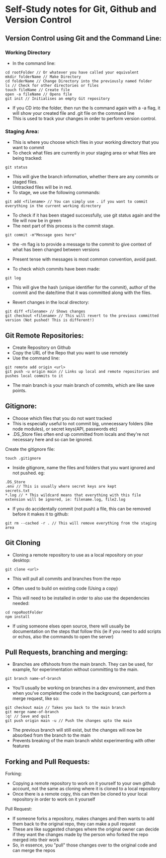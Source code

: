 # Self-Study notes for Git, Github and Version Control

## Version Control using Git and the Command Line:

### Working Directory

- In the command line:

```
cd rootFolder // Or whatever you have called your equivalent
mkdir folderName // Make Directory
cd folderName // Change Directory into the previously named folder
ls // Check for other directories or files
touch fileName // Create file
open -a fileName // Opens file
git init // Initialises an empty Git repository

```

- If you CD into the folder, then run the ls command again with a -a flag, it will show your created file and .git file on the command line
- This is used to track your changes in order to perform version control.

### Staging Area:

- This is where you choose which files in your working directory that you want to commit
- To check what files are currently in your staging area or what files are being tracked:

```
git status
```

- This will give the branch information, whether there are any commits or staged files.
- Untracked files will be in red.
- To stage, we use the following commands:

```
git add <filename> // You can simply use . if you want to commit everything in the current working directory
```

- To check if it has been staged successfully, use git status again and the file will now be in green
- The next part of this process is the commit stage.

```
git commit -m"Message goes here"
```

- the -m flag is to provide a message to the commit to give context of what has been changed between versions
- Present tense with messages is most common convention, avoid past.

- To check which commits have been made:

```
git log
```

- This will give the hash (unique identifier for the commit), author of the commit and the date/time that it was committed along with the files.

- Revert changes in the local directory:

```
git diff <filename> // Shows changes
git checkout <filename> // This will revert to the previous committed version (Not pushed! This is different!)
```

## Git Remote Repositories:

- Create Repository on Github
- Copy the URL of the Repo that you want to use remotely
- Use the command line:

```
git remote add origin <url>
git push -u origin main // Links up local and remote repositories and pushes local commits to it
```

- The main branch is your main branch of commits, which are like save points.

## Gitignore:

- Choose which files that you do not want tracked
- This is especially useful to not commit big, unnecessary folders (like node modules), or secret keys(API, passwords etc)
- .DS_Store files often end up committed from locals and they're not necessary here and so can be ignored.

Create the gitignore file:

```
touch .gitignore
```

- Inside gitignore, name the files and folders that you want ignored and not pushed. eg:

```
.DS_Store
.env // This is usually where secret keys are kept
secrets.txt
*.log // * This wildcard means that everything with this file extension will be ignored, ie: filename.log, file2.log
```

- If you do accidentally commit (not push) a file, this can be removed before it makes it to github:

```
git rm --cached -r . // This will remove everything from the staging area
```

## Git Cloning

- Cloning a remote repository to use as a local repository on your desktop:

```
git clone <url>
```

- This will pull all commits and branches from the repo
- Often used to build on existing code (Using a copy)

- This will need to be installed in order to also use the dependencies needed:

```
cd repoRootFolder
npm install
```

- If using someone elses open source, there will usually be documentation on the steps that follow this (ie if you need to add scripts or echos, also the commands to open the server)

## Pull Requests, branching and merging:

- Branches are offshoots from the main branch. They can be used, for example, for experimentation without committing to the main.

```
git branch name-of-branch
```

- You'll usually be working on branches in a dev environment, and then when you've completed the code in the background, can perform a merge request, like so:

```
git checkout main // Takes you back to the main branch
git merge name-of-branch
:q! // Save and quit
git push origin main -u // Push the changes upto the main
```

- The previous branch will still exist, but the changes will now be absorbed from the branch to the main
- Prevents breaking of the main branch whilst experimenting with other features

## Forking and Pull Requests:

Forking:

- Copying a remote repository to work on it yourself to your own github account, not the same as cloning where it is cloned to a local repository
- Once there is a remote copy, this can then be cloned to your local repository in order to work on it yourself

Pull Request:

- If someone forks a repository, makes changes and then wants to add them back to the original repo, they can make a pull request
- These are like suggested changes where the original owner can decide if they want the changes made by the person who forked the repo merged into their work
- So, in essence, you "pull" those changes over to the original code and can merge the repos
